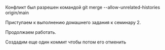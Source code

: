 Конфликт был разрешен командой git merge --allow-unrelated-histories origin/main

Приступаем к выполнению домашнего задания к семинару 2.

Продолжаем работать.

Создадим еще один коммит чтобы потом его отменить